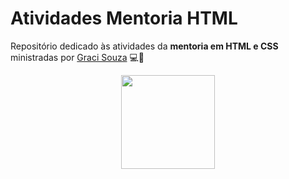 # Atividades Mentoria HTML

Repositório dedicado às atividades da **mentoria em HTML e CSS** ministradas por [Graci Souza](https://github.com/Glssv) 💻💖

<p align=center>
<img src="https://images.vexels.com/media/users/3/302833/isolated/preview/e628fb4b2607a7c00e6d98fec2725ae1-cute-birthday-cake-cartoon-character.png" width=150px>
</p>